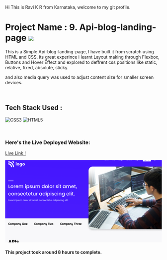 Hi This is Ravi K R from Karnataka, welcome to my git profile.

# Project Name : 9. Api-blog-landing-page ![](https://img.shields.io/badge/Project-9-green)

This is a Simple Api-blog-landing-page, I have built it from scratch using HTML and CSS. its great experince i learnt Layout making through Flexbox, Buttons and Hover Effect and explored to deffrent css positions like static, relative, fixed, absolute, sticky. 

and also media query was used to adjust content size for smaller screen devices.

</br>

## Tech Stack Used :

![CSS3](https://img.shields.io/badge/css3-%231572B6.svg?style=for-the-badge&logo=css3&logoColor=white) ![HTML5](https://img.shields.io/badge/html5-%23E34F26.svg?style=for-the-badge&logo=html5&logoColor=white) 

</br>



### Here's the Live Deployed Website:

[Live Link !](https://brilliant-palmier-67d663.netlify.app/)

![Web Site Image](./thumbnail.png)

#### This project took around 8 hours to complete.